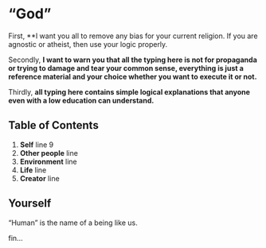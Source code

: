 # “God”

First, **I want you all to remove any bias for your current religion. If you are agnostic or atheist, then use your logic properly.

Secondly, **I want to warn you that all the typing here is not for propaganda or trying to damage and tear your common sense, everything is just a reference material and your choice whether you want to execute it or not.**

Thirdly, **all typing here contains simple logical explanations that anyone even with a low education can understand.**

## Table of Contents

1. **Self** line 9
2. **Other people** line
3. **Environment** line
4. **Life** line
5. **Creator** line

## Yourself

“Human” is the name of a being like us.

fin...
